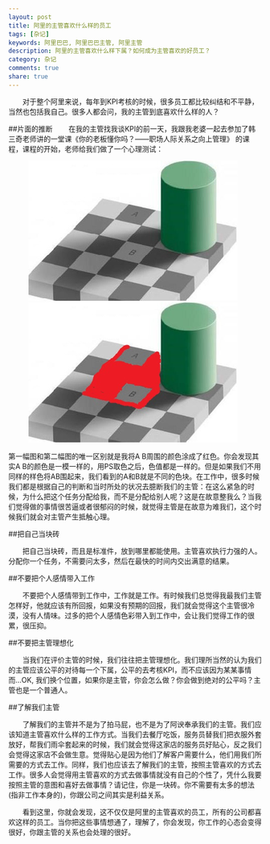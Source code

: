 ```yaml
---
layout: post
title: 阿里的主管喜欢什么样的员工
tags: [杂记]
keywords: 阿里巴巴, 阿里巴巴主管, 阿里主管
description: 阿里的主管喜欢什么样下属？如何成为主管喜欢的好员工？
category: 杂记
comments: true
share: true
---
```


&emsp;&emsp;对于整个阿里来说，每年到KPI考核的时候，很多员工都比较纠结和不平静，当然也包括我自己。很多人都会问，我的主管到底喜欢什么样的人？

##片面的推断
&emsp;&emsp;在我的主管找我谈KPI的前一天，我跟我老婆一起去参加了韩三奇老师讲的一堂课《你的老板懂你吗？——职场人际关系之向上管理》
的课程，课程的开始，老师给我们做了一个心理测试：

<figure class="half">
    <a href="/images/psychology_1.jpg"><img src="/images/psychology_1.jpg"></a>
    <a href="/images/psychology_2.jpg"><img src="/images/psychology_2.jpg"></a>
</figure>
第一幅图和第二幅图的唯一区别就是我将A B周围的颜色涂成了红色。你会发现其实A B的颜色是一模一样的，用PS取色之后，色值都是一样的。但是如果我们不用同样的样色将AB围起来，我们看到的A和B就是不同的色块。在工作中，很多时候我们都是根据自己的判断和当时所处的状况去臆断我们的主管：在这么紧急的时候，为什么把这个任务分配给我，而不是分配给别人呢？这是在故意整我么？当我们觉得做的事情很苦逼或者很郁闷的时候，就觉得主管是在故意为难我们，这个时候我们就会对主管产生抵触心理。

##把自己当块砖

&emsp;&emsp;把自己当块砖，而且是标准件，放到哪里都能使用。主管喜欢执行力强的人。分配你一个任务，不需要问太多，然后在最快的时间内交出满意的结果。

##不要把个人感情带入工作

&emsp;&emsp;不要把个人感情带到工作中，工作就是工作。有时候我们总觉得我最我们主管怎样好，他就应该有所回报，如果没有预期的回报，我们就会觉得这个主管很冷漠，没有人情味。过多的把个人感情色彩带入到工作中，会让我们觉得工作的很累，很压抑。

##不要把主管理想化

&emsp;&emsp;当我们在评价主管的时候，我们往往把主管理想化。我们理所当然的认为我们的主管应该公平的对待每一个下属，公平的去考核KPI，而不应该因为某某事情而...OK, 我们换个位置，如果你是主管，你会怎么做？你会做到绝对的公平吗？主管也是一个普通人。

##了解我们主管

&emsp;&emsp;了解我们的主管并不是为了拍马屁，也不是为了阿谀奉承我们的主管。我们应该知道主管喜欢什么样的工作方式。当我们去餐厅吃饭，服务员替我们把衣服外套放好，帮我们雨伞套起来的时候，我们就会觉得这家店的服务员好贴心，反之我们会觉得这家店不会做生意。觉得贴心是因为他们了解客户需要什么，他们用我们所需要的方式去工作。同样，我们也应该去了解我们的主管，按照主管喜欢的方式去工作。很多人会觉得用主管喜欢的方式去做事情就没有自己的个性了，凭什么我要按照主管的意图和喜好去做事情？请记住，你是一块砖。你不需要有太多的想法(指非工作本身的)，你跟公司之间其实是利益关系。


&emsp;&emsp;看到这里，你就会发现，这不仅仅是阿里的主管喜欢的员工，所有的公司都喜欢这样的员工。当你把这些事情想通了，理解了，你会发现，你工作的心态会变得很好，你跟主管的关系也会处理的很好。
